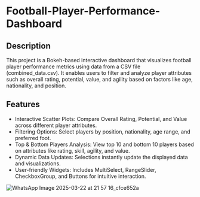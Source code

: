 # Football-Player-Performance-Dashboard

## Description
This project is a Bokeh-based interactive dashboard that visualizes football player performance metrics using data from a CSV file (combined_data.csv). It enables users to filter and analyze player attributes such as overall rating, potential, value, and agility based on factors like age, nationality, and position.

## Features
- Interactive Scatter Plots: Compare Overall Rating, Potential, and Value across different player attributes.
- Filtering Options: Select players by position, nationality, age range, and preferred foot.
- Top & Bottom Players Analysis: View top 10 and bottom 10 players based on attributes like rating, skill, agility, and value.
- Dynamic Data Updates: Selections instantly update the displayed data and visualizations.
- User-friendly Widgets: Includes MultiSelect, RangeSlider, CheckboxGroup, and Buttons for intuitive interaction.


![WhatsApp Image 2025-03-22 at 21 57 16_cfce652a](https://github.com/user-attachments/assets/f20c51ac-ad68-4c0a-8255-2f8c741b5872)

